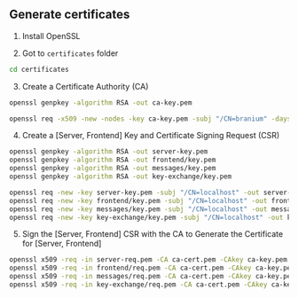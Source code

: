 ## Generate certificates

1. Install OpenSSL

2. Got to `certificates` folder

```sh
cd certificates
```

3. Create a Certificate Authority (CA)

```sh
openssl genpkey -algorithm RSA -out ca-key.pem

openssl req -x509 -new -nodes -key ca-key.pem -subj "/CN=branium" -days 3650 -out ca-cert.pem
```

4. Create a [Server, Frontend] Key and Certificate Signing Request (CSR)

```sh
openssl genpkey -algorithm RSA -out server-key.pem
openssl genpkey -algorithm RSA -out frontend/key.pem
openssl genpkey -algorithm RSA -out messages/key.pem
openssl genpkey -algorithm RSA -out key-exchange/key.pem

openssl req -new -key server-key.pem -subj "/CN=localhost" -out server-req.pem
openssl req -new -key frontend/key.pem -subj "/CN=localhost" -out frontend/req.pem
openssl req -new -key messages/key.pem -subj "/CN=localhost" -out messages/req.pem
openssl req -new -key key-exchange/key.pem -subj "/CN=localhost" -out key-exchange/req.pem
```

5. Sign the [Server, Frontend] CSR with the CA to Generate the Certificate for [Server, Frontend]

```sh
openssl x509 -req -in server-req.pem -CA ca-cert.pem -CAkey ca-key.pem -CAcreateserial -out server-cert.pem -days 3650
openssl x509 -req -in frontend/req.pem -CA ca-cert.pem -CAkey ca-key.pem -CAcreateserial -out frontend/cert.pem -days 3650
openssl x509 -req -in messages/req.pem -CA ca-cert.pem -CAkey ca-key.pem -CAcreateserial -out messages/cert.pem -days 3650
openssl x509 -req -in key-exchange/req.pem -CA ca-cert.pem -CAkey ca-key.pem -CAcreateserial -out key-exchange/cert.pem -days 3650
```
